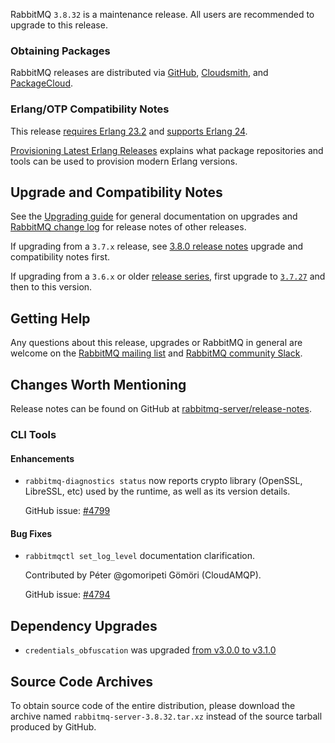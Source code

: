 RabbitMQ `3.8.32` is a maintenance release.
All users are recommended to upgrade to this release.

### Obtaining Packages

RabbitMQ releases are distributed via [GitHub](https://github.com/rabbitmq/rabbitmq-server/releases), [Cloudsmith](https://cloudsmith.io/~rabbitmq/repos/),
and [PackageCloud](https://packagecloud.io/rabbitmq).

### Erlang/OTP Compatibility Notes

This release [requires Erlang 23.2](https://www.rabbitmq.com/which-erlang.html) and [supports Erlang 24](https://blog.rabbitmq.com/posts/2021/03/erlang-24-support-roadmap/).

[Provisioning Latest Erlang Releases](https://www.rabbitmq.com/which-erlang.html#erlang-repositories) explains
what package repositories and tools can be used to provision modern Erlang versions.


## Upgrade and Compatibility Notes

See the [Upgrading guide](https://www.rabbitmq.com/upgrade.html) for general documentation on upgrades and
[RabbitMQ change log](https://www.rabbitmq.com/changelog.html) for release notes of other releases.

If upgrading from a `3.7.x` release, see [3.8.0 release notes](https://github.com/rabbitmq/rabbitmq-server/releases/tag/v3.8.0)
upgrade and compatibility notes first.

If upgrading from a `3.6.x` or older [release series](https://www.rabbitmq.com/versions.html), first upgrade
to [`3.7.27`](https://github.com/rabbitmq/rabbitmq-server/releases/tag/v3.7.27) and then to this version.


## Getting Help

Any questions about this release, upgrades or RabbitMQ in general are welcome on the [RabbitMQ mailing list](https://groups.google.com/forum/#!forum/rabbitmq-users)
and [RabbitMQ community Slack](https://rabbitmq-slack.herokuapp.com/).


## Changes Worth Mentioning

Release notes can be found on GitHub at [rabbitmq-server/release-notes](https://github.com/rabbitmq/rabbitmq-server/tree/v3.10.x/release-notes).

### CLI Tools

#### Enhancements

 * `rabbitmq-diagnostics status` now reports crypto library (OpenSSL, LibreSSL, etc)
   used by the runtime, as well as its version details.

   GitHub issue: [#4799](https://github.com/rabbitmq/rabbitmq-server/issues/4799)

#### Bug Fixes

 * `rabbitmqctl set_log_level` documentation clarification.

   Contributed by Péter @gomoripeti Gömöri (CloudAMQP).

   GitHub issue: [#4794](https://github.com/rabbitmq/rabbitmq-server/pull/4794)


## Dependency Upgrades

 * `credentials_obfuscation` was upgraded [from v3.0.0 to v3.1.0](https://github.com/rabbitmq/credentials-obfuscation/compare/v3.0.0...v3.1.0)


## Source Code Archives

To obtain source code of the entire distribution, please download the archive named `rabbitmq-server-3.8.32.tar.xz`
instead of the source tarball produced by GitHub.

